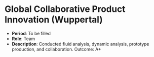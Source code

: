 # Global Collaborative Product Innovation (Wuppertal)

- **Period**: To be filled
- **Role**: Team
- **Description**: Conducted fluid analysis, dynamic analysis, prototype production, and collaboration. Outcome: A+
